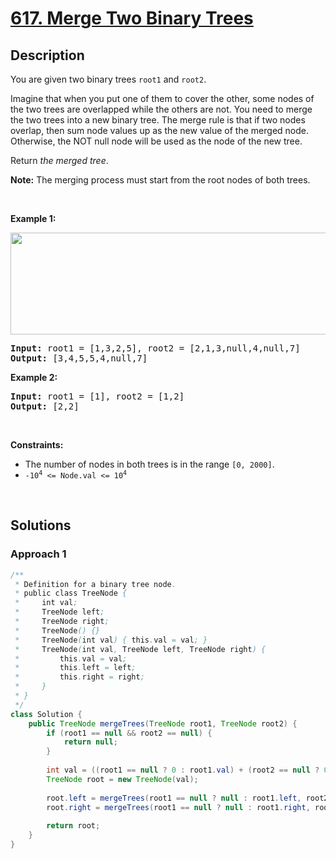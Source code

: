 # [617. Merge Two Binary Trees](https://leetcode.com/problems/merge-two-binary-trees)

## Description

<p>You are given two binary trees <code>root1</code> and <code>root2</code>.</p>

<p>Imagine that when you put one of them to cover the other, some nodes of the two trees are overlapped while the others are not. You need to merge the two trees into a new binary tree. The merge rule is that if two nodes overlap, then sum node values up as the new value of the merged node. Otherwise, the NOT null node will be used as the node of the new tree.</p>

<p>Return <em>the merged tree</em>.</p>

<p><strong>Note:</strong> The merging process must start from the root nodes of both trees.</p>
<p>&nbsp;</p>

<p><strong class="example">Example 1:</strong></p>
<img alt="" src="https://fastly.jsdelivr.net/gh/doocs/leetcode@main/solution/0600-0699/0617.Merge%20Two%20Binary%20Trees/images/merge.jpg" style="width: 600px; height: 163px;" />
<pre>
<strong>Input:</strong> root1 = [1,3,2,5], root2 = [2,1,3,null,4,null,7]
<strong>Output:</strong> [3,4,5,5,4,null,7]
</pre>

<p><strong class="example">Example 2:</strong></p>
<pre>
<strong>Input:</strong> root1 = [1], root2 = [1,2]
<strong>Output:</strong> [2,2]
</pre>
<p>&nbsp;</p>

<p><strong>Constraints:</strong></p>
<ul>
    <li>The number of nodes in both trees is in the range <code>[0, 2000]</code>.</li>
    <li><code>-10<sup>4</sup> &lt;= Node.val &lt;= 10<sup>4</sup></code></li>
</ul>
<p>&nbsp;</p>

## Solutions

### **Approach 1**

```java
/**
 * Definition for a binary tree node.
 * public class TreeNode {
 *     int val;
 *     TreeNode left;
 *     TreeNode right;
 *     TreeNode() {}
 *     TreeNode(int val) { this.val = val; }
 *     TreeNode(int val, TreeNode left, TreeNode right) {
 *         this.val = val;
 *         this.left = left;
 *         this.right = right;
 *     }
 * }
 */
class Solution {
    public TreeNode mergeTrees(TreeNode root1, TreeNode root2) {
        if (root1 == null && root2 == null) {
            return null;
        }
        
        int val = ((root1 == null ? 0 : root1.val) + (root2 == null ? 0 : root2.val));
        TreeNode root = new TreeNode(val);
        
        root.left = mergeTrees(root1 == null ? null : root1.left, root2 == null ? null : root2.left);
        root.right = mergeTrees(root1 == null ? null : root1.right, root2 == null ? null : root2.right);
        
        return root;
    }
}
```